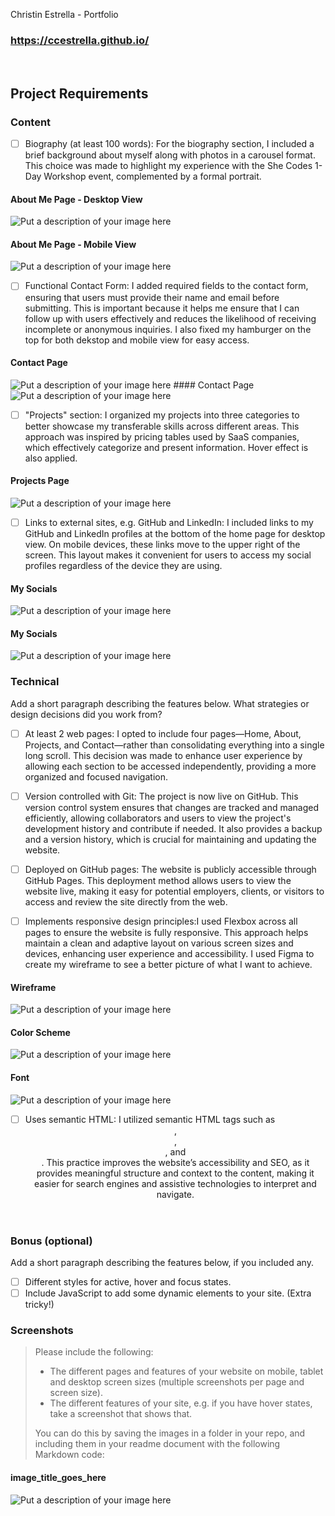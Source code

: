 Christin Estrella - Portfolio 
​
### https://ccestrella.github.io/
​
## Project Requirements

### Content
- [ ] Biography (at least 100 words): For the biography section, I included a brief background about myself along with photos in a carousel format. This choice was made to highlight my experience with the She Codes 1-Day Workshop event, complemented by a formal portrait.
 #### About Me Page - Desktop View
![Put a description of your image here](Repo_img/13.jpeg)
 #### About Me Page - Mobile View
![Put a description of your image here](Repo_img/14.jpeg)

- [ ] Functional Contact Form: I added required fields to the contact form, ensuring that users must provide their name and email before submitting. This is important because it helps me ensure that I can follow up with users effectively and reduces the likelihood of receiving incomplete or anonymous inquiries. I also fixed my hamburger on  the top for both dekstop and mobile view for easy access.
 #### Contact Page
![Put a description of your image here](Repo_img/19.jpeg)
       #### Contact Page
![Put a description of your image here](Repo_img/16.jpeg)


- [ ] "Projects" section:  I organized my projects into three categories to better showcase my transferable skills across different areas. This approach was inspired by pricing tables used by SaaS companies, which effectively categorize and present information. Hover effect is also applied.
#### Projects Page
![Put a description of your image here](Repo_img/17.jpeg)

- [ ] Links to external sites, e.g. GitHub and LinkedIn: I included links to my GitHub and LinkedIn profiles at the bottom of the home page for desktop view. On mobile devices, these links move to the upper right of the screen. This layout makes it convenient for users to access my social profiles regardless of the device they are using.
#### My Socials
![Put a description of your image here](Repo_img/4.jpeg)
​
#### My Socials
![Put a description of your image here](Repo_img/2.jpeg)

### Technical
 Add a short paragraph describing the features below. What strategies or design decisions did you work from? 
- [ ] At least 2 web pages: I opted to include four pages—Home, About, Projects, and Contact—rather than consolidating everything into a single long scroll. This decision was made to enhance user experience by allowing each section to be accessed independently, providing a more organized and focused navigation.
      
- [ ] Version controlled with Git: The project is now live on GitHub. This version control system ensures that changes are tracked and managed efficiently, allowing collaborators and users to view the project's development history and contribute if needed. It also provides a backup and a version history, which is crucial for maintaining and updating the website.
      
- [ ] Deployed on GitHub pages:  The website is publicly accessible through GitHub Pages. This deployment method allows users to view the website live, making it easy for potential employers, clients, or visitors to access and review the site directly from the web.
      
- [ ] Implements responsive design principles:I used Flexbox across all pages to ensure the website is fully responsive. This approach helps maintain a clean and adaptive layout on various screen sizes and devices, enhancing user experience and accessibility. I used Figma to create my wireframe to see a better picture of what I want to achieve.

#### Wireframe
![Put a description of your image here](Repo_img/5.jpeg)
#### Color Scheme
![Put a description of your image here](Repo_img/12.jpeg)
#### Font
![Put a description of your image here](Repo_img/9.jpeg)
      
- [ ] Uses semantic HTML:  I utilized semantic HTML tags such as <header>, <section>, <article>, and <footer>. This practice improves the website’s accessibility and SEO, as it provides meaningful structure and context to the content, making it easier for search engines and assistive technologies to interpret and navigate.

### Bonus (optional)
 Add a short paragraph describing the features below, if you included any. 
- [ ] Different styles for active, hover and focus states.
- [ ] Include JavaScript to add some dynamic elements to your site. (Extra tricky!)
​
### Screenshots
> Please include the following:
> - The different pages and features of your website on mobile, tablet and desktop screen sizes (multiple screenshots per page and screen size).
> - The different features of your site, e.g. if you have hover states, take a screenshot that shows that.  
> 
> You can do this by saving the images in a folder in your repo, and including them in your readme document with the following Markdown code: 

####  image_title_goes_here 
![Put a description of your image here](./relative_path_to_file)
